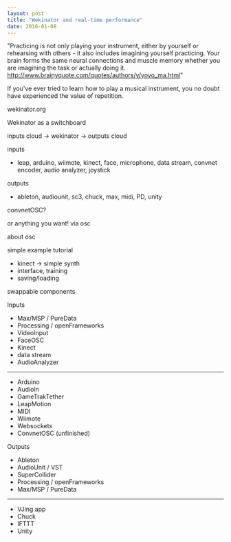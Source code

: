 ```yaml
---
layout: post
title: "Wekinator and real-time performance"
date: 2016-01-08
---
```



"Practicing is not only playing your instrument, either by yourself or rehearsing with others - it also includes imagining yourself practicing. Your brain forms the same neural connections and muscle memory whether you are imagining the task or actually doing it.
http://www.brainyquote.com/quotes/authors/y/yoyo_ma.html"

If you've ever tried to learn how to play a musical instrument, you no doubt have experienced the value of repetition.


wekinator.org

Wekinator as a switchboard

inputs cloud -> wekinator -> outputs cloud

inputs
- leap, arduino, wiimote, kinect, face, microphone, data stream, convnet encoder, audio analyzer, joystick

outputs
- ableton, audiounit, sc3, chuck, max, midi, PD, unity

convnetOSC?

or anything you want! via osc

about osc

simple example tutorial
 - kinect -> simple synth
 - interface, training
 - saving/loading

swappable components



Inputs
 - Max/MSP / PureData
 - Processing / openFrameworks
 - VideoInput
 - FaceOSC
 - Kinect
 - data stream
 - AudioAnalyzer
 ------
 - Arduino
 - AudioIn
 - GameTrakTether
 - LeapMotion
 - MIDI
 - Wiimote
 - Websockets
 - ConvnetOSC (unfinished)

Outputs
 - Ableton
 - AudioUnit / VST
 - SuperCollider
 - Processing / openFrameworks
 - Max/MSP / PureData
 -----
 - VJing app
 - Chuck
 - IFTTT
 - Unity

